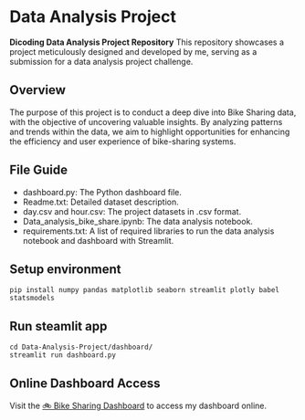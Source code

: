 # Data Analysis Project
**Dicoding Data Analysis Project Repository**
This repository showcases a project meticulously designed and developed by me, serving as a submission for a data analysis project challenge.

## Overview
The purpose of this project is to conduct a deep dive into Bike Sharing data, with the objective of uncovering valuable insights. By analyzing patterns and trends within the data, we aim to highlight opportunities for enhancing the efficiency and user experience of bike-sharing systems.

## File Guide
- dashboard.py: The Python dashboard file.
- Readme.txt: Detailed dataset description.
- day.csv and hour.csv: The project datasets in .csv format.
- Data_analysis_bike_share.ipynb: The data analysis notebook.
- requirements.txt: A list of required libraries to run the data analysis notebook and dashboard with Streamlit.

## Setup environment
```
pip install numpy pandas matplotlib seaborn streamlit plotly babel statsmodels
```

## Run steamlit app
```
cd Data-Analysis-Project/dashboard/
streamlit run dashboard.py
```

## Online Dashboard Access
Visit the [🚲 Bike Sharing Dashboard](https://bike-share-dashboard-yzv77akpswbwazty4y2t5d.streamlit.app/) to access my dashboard online.




